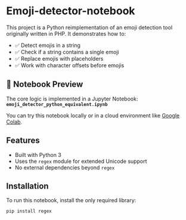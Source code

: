 # Emoji-detector-notebook

This project is a Python reimplementation of an emoji detection tool originally written in PHP. It demonstrates how to:

- ✅ Detect emojis in a string
- ✅ Check if a string contains a single emoji
- ✅ Replace emojis with placeholders
- ✅ Work with character offsets before emojis

## 📓 Notebook Preview

The core logic is implemented in a Jupyter Notebook:  
**`emoji_detector_python_equivalent.ipynb`**

You can try this notebook locally or in a cloud environment like [Google Colab](https://colab.research.google.com/).

## Features

- Built with Python 3
- Uses the `regex` module for extended Unicode support
- No external dependencies beyond `regex`

## Installation

To run this notebook, install the only required library:

```bash
pip install regex
